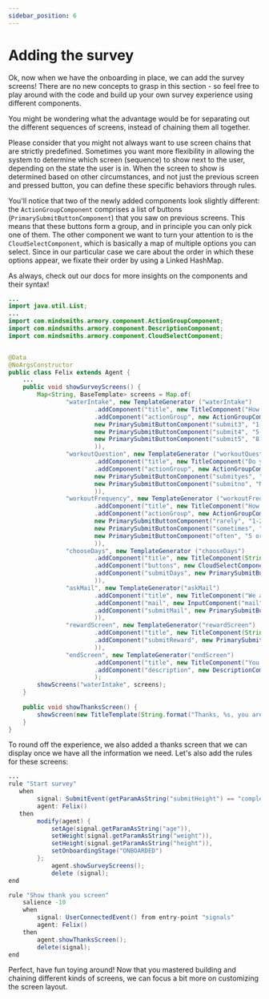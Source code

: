 ```yaml
---
sidebar_position: 6
---
```


# Adding the survey

Ok, now when we have the onboarding in place, we can add the survey screens! There are no new concepts to grasp in this section - so feel free to play around with the code and build up your own survey experience using different components.

You might be wondering what the advantage would be for separating out the different sequences of screens, instead of chaining them all together.

Please consider that you might not always want to use screen chains that are strictly predefined. Sometimes you want more flexibility in allowing the system to determine which screen (sequence) to show next to the user, depending on the state the user is in. 
When the screen to show is determined based on other circumstances, and not just the previous screen and pressed button, you can define these specific behaviors through rules.

You'll notice that two of the newly added components look slightly different: the `ActionGroupComponent` comprises a list of buttons (`PrimarySubmitButtonComponent`) that you saw on previous screens. This means that these buttons form a group, and in principle you can only pick one of them. The other component we want to turn your attention to is the `CloudSelectComponent`, which is basically a map of multiple options you can select. Since in our particular case we care about the order in which these options appear, we fixate their order by using a Linked HashMap.

As always, check out our docs for more insights on the components and their syntax!
```java title="rules/felix/Felix.java"
...
import java.util.List;
...
import com.mindsmiths.armory.component.ActionGroupComponent;
import com.mindsmiths.armory.component.DescriptionComponent;
import com.mindsmiths.armory.component.CloudSelectComponent;


@Data
@NoArgsConstructor
public class Felix extends Agent {
    ...
    public void showSurveyScreens() {
        Map<String, BaseTemplate> screens = Map.of(
                "waterIntake", new TemplateGenerator ("waterIntake")
                        .addComponent("title", new TitleComponent("How much water do you drink a day?"))
                        .addComponent("actionGroup", new ActionGroupComponent(List.of(
                        new PrimarySubmitButtonComponent("submit3", "1-3 glasses", "workoutQuestion"),
                        new PrimarySubmitButtonComponent("submit4", "5-6 glasses...", "workoutQuestion"),
                        new PrimarySubmitButtonComponent("submit5", "8 glasess or more...", "workoutQuestion"))
                        )),
                "workoutQuestion", new TemplateGenerator ("workoutQuestion")
                        .addComponent("title", new TitleComponent("Do you workout?"))
                        .addComponent("actionGroup", new ActionGroupComponent(List.of(
                        new PrimarySubmitButtonComponent("submityes", "Hell yeah!", "workoutFrequency"),
                        new PrimarySubmitButtonComponent("submitno", "No, but I am planning...", "chooseDays"))
                        )),
                "workoutFrequency", new TemplateGenerator ("workoutFrequency")
                        .addComponent("title", new TitleComponent("How many days a week?"))
                        .addComponent("actionGroup", new ActionGroupComponent(List.of(
                        new PrimarySubmitButtonComponent("rarely", "1-2", "chooseDays"),
                        new PrimarySubmitButtonComponent("sometimes", "3-4", "chooseDays"),
                        new PrimarySubmitButtonComponent("often", "5 or more", "chooseDays"))
                        )),
                "chooseDays", new TemplateGenerator ("chooseDays")
                        .addComponent("title", new TitleComponent(String.format("Okay %s, we are one step away! Choose the days that you are available for workout?", name)))
                        .addComponent("buttons", new CloudSelectComponent("buttons", new LinkedMap<String, String>().putall("MON", "mon", "TUE", "tue", "WED", "wed", "THU", "thu", "FRI", "fri")))
                        .addComponent("submitDays", new PrimarySubmitButtonComponent("submitDays", "Submit", "askMail"
                        )),
                "askMail", new TemplateGenerator("askMail")
                        .addComponent("title", new TitleComponent("We are done! I am going to send this info to our experts, and one of them will contact you as soon as possible! Just write down your email and we’ll be right on it!"))
                        .addComponent("mail", new InputComponent("mail", "Write your mail here", "mail", true))
                        .addComponent("submitMail", new PrimarySubmitButtonComponent("submitMail", "Submit", "rewardScreen"
                        )),
                "rewardScreen", new TemplateGenerator("rewardScreen")
                        .addComponent("title", new TitleComponent(String.format("Thank you %s for taking your time to talk to me! You earned your first apple! 🍎 Now you’re in the apple league and you gained access to various workout tips for beginners!", name)))
                        .addComponent("submitReward", new PrimarySubmitButtonComponent("submitReward", "Thanks", "endScreen"
                        )),
                "endScreen", new TemplateGenerator("endScreen")
                        .addComponent("title", new TitleComponent("You are the best!💙"))
                        .addComponent("description", new DescriptionComponent("To join our workout group on Discord, here is a link!"))
                        );
        showScreens("waterIntake", screens);
    }
    
    public void showThanksScreen() {
        showScreen(new TitleTemplate(String.format("Thanks, %s, you are the best!", name)));
    }
}
```

To round off the experience, we also added a thanks screen that we can display once we have all the information we need.
Let's also add the rules for these screens:

```java title="rules/felix/Felix.drl"
...
rule "Start survey"
   when
        signal: SubmitEvent(getParamAsString("submitHeight") == "completed") from entry-point "signals"
        agent: Felix()
   then
        modify(agent) {
            setAge(signal.getParamAsString("age")),
            setWeight(signal.getParamAsString("weight")),
            setHeight(signal.getParamAsString("height")),
            setOnboardingStage("ONBOARDED")
        };
            agent.showSurveyScreens();
            delete (signal);
end

rule "Show thank you screen"
    salience -10
    when
        signal: UserConnectedEvent() from entry-point "signals"
        agent: Felix()
    then
        agent.showThanksScreen();
        delete(signal);
end
```

Perfect, have fun toying around!
Now that you mastered building and chaining different kinds of screens, we can focus a bit more on customizing the screen layout.